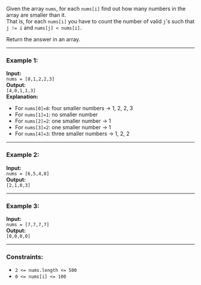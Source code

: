 Given the array `nums`, for each `nums[i]` find out how many numbers in the array are smaller than it.  
That is, for each `nums[i]` you have to count the number of valid `j`'s such that `j != i` and `nums[j] < nums[i]`.

Return the answer in an array.

---

### Example 1:

**Input:**  
`nums = [8,1,2,2,3]`  
**Output:**  
`[4,0,1,1,3]`  
**Explanation:**  
- For `nums[0]=8`: four smaller numbers → 1, 2, 2, 3  
- For `nums[1]=1`: no smaller number  
- For `nums[2]=2`: one smaller number → 1  
- For `nums[3]=2`: one smaller number → 1  
- For `nums[4]=3`: three smaller numbers → 1, 2, 2

---

### Example 2:

**Input:**  
`nums = [6,5,4,8]`  
**Output:**  
`[2,1,0,3]`

---

### Example 3:

**Input:**  
`nums = [7,7,7,7]`  
**Output:**  
`[0,0,0,0]`

---

### Constraints:
- `2 <= nums.length <= 500`
- `0 <= nums[i] <= 100`

